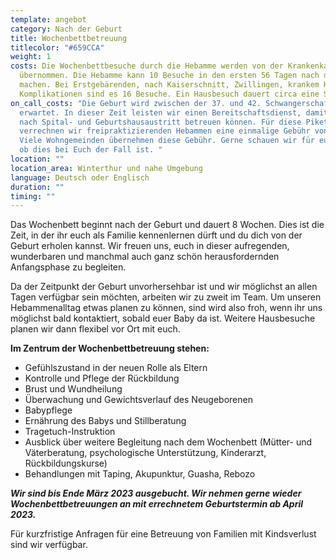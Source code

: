 ```yaml
---
template: angebot
category: Nach der Geburt
title: Wochenbettbetreuung
titlecolor: "#659CCA"
weight: 1
costs: Die Wochenbettbesuche durch die Hebamme werden von der Krankenkasse
  übernommen. Die Hebamme kann 10 Besuche in den ersten 56 Tagen nach der Geburt
  machen. Bei Erstgebärenden, nach Kaiserschnitt, Zwillingen, krankem Kind oder
  Komplikationen sind es 16 Besuche. Ein Hausbesuch dauert circa eine Stunde.
on_call_costs: "Die Geburt wird zwischen der 37. und 42. Schwangerschaftswoche
  erwartet. In dieser Zeit leisten wir einen Bereitschaftsdienst, damit wir euch
  nach Spital- und Geburtshausaustritt betreuen können. Für diese Pikettzeit
  verrechnen wir freipraktizierenden Hebammen eine einmalige Gebühr von 115 CHF.
  Viele Wohngemeinden übernehmen diese Gebühr. Gerne schauen wir für euch nach,
  ob dies bei Euch der Fall ist. "
location: ""
location_area: Winterthur und nahe Umgebung
language: Deutsch oder Englisch
duration: ""
timing: ""
---
```

Das Wochenbett beginnt nach der Geburt und dauert 8 Wochen. Dies ist die Zeit, in der ihr euch als Familie kennenlernen dürft und du dich von der Geburt erholen kannst. Wir freuen uns, euch in dieser aufregenden, wunderbaren und manchmal auch ganz schön herausfordernden Anfangsphase zu begleiten.

Da der Zeitpunkt der Geburt unvorhersehbar ist und wir möglichst an allen Tagen verfügbar sein möchten, arbeiten wir zu zweit im Team. Um unseren Hebammenalltag etwas planen zu  können, sind wird also froh, wenn ihr uns möglichst bald kontaktiert, sobald euer Baby da ist. Weitere Hausbesuche planen wir dann flexibel vor Ort mit euch.

**Im Zentrum der Wochenbettbetreuung stehen:**

* Gefühlszustand in der neuen Rolle als Eltern
* Kontrolle und Pflege der Rückbildung
* Brust und Wundheilung
* Überwachung und Gewichtsverlauf des Neugeborenen
* Babypflege
* Ernährung des Babys und Stillberatung
* Tragetuch-Instruktion
* Ausblick über weitere Begleitung nach dem Wochenbett (Mütter- und Väterberatung, psychologische Unterstützung, Kinderarzt, Rückbildungskurse)
* Behandlungen mit Taping, Akupunktur, Guasha, Rebozo

**_Wir sind bis Ende März 2023 ausgebucht. Wir nehmen gerne wieder Wochenbettbetreuungen an mit errechnetem Geburtstermin ab April 2023._**

Für kurzfristige Anfragen für eine Betreuung von Familien mit Kindsverlust sind wir verfügbar.